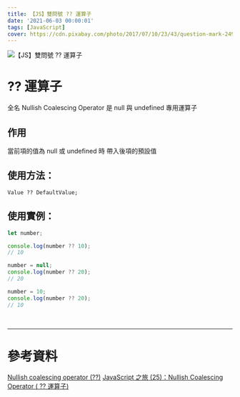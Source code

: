 ```yaml
---
title: 【JS】雙問號 ?? 運算子
date: '2021-06-03 00:00:01'
tags: [JavaScript]
cover: https://cdn.pixabay.com/photo/2017/07/10/23/43/question-mark-2492009_960_720.jpg
---
```


![【JS】雙問號 ?? 運算子](https://cdn.pixabay.com/photo/2017/07/10/23/43/question-mark-2492009_960_720.jpg)

# ?? 運算子
全名 Nullish Coalescing Operator
是 null 與 undefined 專用運算子

## 作用
當前項的值為 null 或 undefined 時
帶入後項的預設值

## 使用方法：
`Value ?? DefaultValue;`

## 使用實例：
```JavaScript
let number;

console.log(number ?? 10);
// 10

number = null;
console.log(number ?? 20);
// 20

number = 10;
console.log(number ?? 20);
// 10
```

<br/>
<hr>

# 參考資料
[Nullish coalescing operator (??)](https://developer.mozilla.org/en-US/docs/Web/JavaScript/Reference/Operators/Nullish_coalescing_operator)
[JavaScript 之旅 (25)：Nullish Coalescing Operator ( ?? 運算子)](https://ithelp.ithome.com.tw/articles/10251710)
<br/>